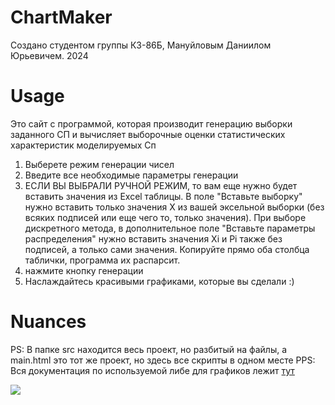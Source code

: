 # ChartMaker
Создано студентом группы К3-86Б, Мануйловым Даниилом Юрьевичем. 2024

# Usage
Это сайт с программой, которая производит генерацию выборки заданного СП и вычисляет выборочные оценки статистических характеристик моделируемых Сп

1) Выберете режим генерации чисел
2) Введите все необходимые параметры генерации
3) ЕСЛИ ВЫ ВЫБРАЛИ РУЧНОЙ РЕЖИМ, то вам еще нужно будет вставить значения из Excel таблицы. В поле "Вставьте выборку" нужно вставить только значения Х из вашей эксельной выборки (без всяких подписей или еще чего то, только значения). При выборе дискретного метода, в дополнительное поле "Вставьте параметры распределения" нужно вставить значения Xi и Pi также без подписей, а только сами значения. Копируйте прямо оба столбца таблички, программа их распарсит.
4) нажмите кнопку генерации
5) Наслаждайтесь красивыми графиками, которые вы сделали :)

# Nuances

PS: В папке src находится весь проект, но разбитый на файлы, а main.html это тот же проект, но здесь все скрипты в одном месте
PPS: Вся документация по используемой либе для графиков лежит [тут](https://www.amcharts.com/docs/v5/)

![](https://media2.giphy.com/media/v1.Y2lkPTc5MGI3NjExOWUzdzVndDh6bm5sc2NtZ2ZpcmgyM2ZucG1lZDMzbTl4d3ZmajQzbSZlcD12MV9pbnRlcm5hbF9naWZfYnlfaWQmY3Q9Zw/qLytYr0b6Fsjj4MyYm/giphy.gif)

